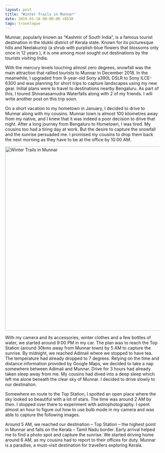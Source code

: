```yaml
---
layout: post
title: "Winter Trails in Munnar"
date: 2019-01-18 00:00:00 +0530
tags: travelogue
---
```


Munnar, popularly known as “Kashmir of South India”, is a famous tourist destination in the Idukki district of Kerala state. Known for its picturesque hills and Neelakurinji (a shrub with purplish-blue flowers that blossoms only once in 12 years ), it is one among most sought out destinations by the tourists visiting India.

With the mercury levels touching almost zero degrees, snowfall was the main attraction that rallied tourists to Munnar in December 2018. In the meanwhile, I upgraded from 9-year-old Sony a390L DSLR to Sony ILCE-6300 and was planning for short trips to capture landscapes using my new gear. Initial plans were to travel to destinations nearby Bengaluru. As part of this, I toured Shivanasamudra Waterfalls along with 2 of my friends. I will write another post on this trip soon.

On a short vacation to my hometown in January, I decided to drive to Munnar along with my cousins. Munnar town is almost 100 kilometres away from my native, and I knew that it was indeed a poor decision to drive that night. After a long journey from Bengaluru to Hometown, I was tired. My cousins too had a tiring day at work. But the desire to capture the snowfall and the sunrise persuaded me. I promised my cousins to drop them back the next morning as they have to be at the office by 10:00 AM.

<a data-flickr-embed="true" data-header="true" href="https://www.flickr.com/photos/jainbasil/albums/72157677792225128" title="Winter Trails in Munnar"><img src="https://live.staticflickr.com/7826/46765492191_443bca0d39_c.jpg" width="800" height="600" alt="Winter Trails in Munnar"></a><script async src="//embedr.flickr.com/assets/client-code.js" charset="utf-8"></script>

With my camera and its accessories, winter clothes and a few bottles of water, we started around 9:00 PM in my car. The plan was to reach the Top Station (around 30kms away from Munnar town) by 5 AM to capture the sunrise. By midnight, we reached Adimali where we stopped to have tea. The temperature had already dropped to 7 degrees. Relying on the time and distance information provided by Google Maps, we decided to take a nap somewhere between Adimali and Munnar. Drive for 3 hours had already taken sleep away from me. My cousins had dived into a deep sleep which left me alone beneath the clear sky of Munnar. I decided to drive slowly to our destination.

Somewhere en route to the Top Station, I spotted an open place where the sky looked so beautiful with a lot of stars. The time was around 2 AM by then. I stopped over there to experiment with astrophotography. I spent almost an hour to figure out how to use bulb mode in my camera and was able to capture the following images.

Around 5 AM, we reached our destination – Top Station – the highest point in Munnar and falls on the Kerala – Tamil Nadu border. Early arrival helped me to find a photo spot and capture the sunrise. We started driving home around 6 AM, as my cousins had to report to their offices for duty. Munnar is a paradise, a must-visit destination for travellers exploring Kerala.